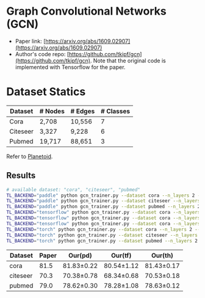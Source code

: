 # Graph Convolutional Networks (GCN)

- Paper link: [https://arxiv.org/abs/1609.02907](https://arxiv.org/abs/1609.02907)
- Author's code repo: [https://github.com/tkipf/gcn](https://github.com/tkipf/gcn). Note that the original code is 
  implemented with Tensorflow for the paper. 

# Dataset Statics

| Dataset  | # Nodes | # Edges | # Classes |
|----------|---------|---------|-----------|
| Cora     | 2,708   | 10,556  | 7         |
| Citeseer | 3,327   | 9,228   | 6         |
| Pubmed   | 19,717  | 88,651  | 3         |

Refer to [Planetoid](https://gammagl.readthedocs.io/en/latest/api/gammagl.datasets.html#gammagl.datasets.Planetoid).

Results
-------

```bash
# available dataset: "cora", "citeseer", "pubmed"
TL_BACKEND="paddle" python gcn_trainer.py --dataset cora --n_layers 2 --lr 0.01 --l2_coef 0.005 --drop_rate 0.9
TL_BACKEND="paddle" python gcn_trainer.py --dataset citeseer --n_layers 2 --lr 0.01 --l2_coef 0.01 --drop_rate 0.7
TL_BACKEND="paddle" python gcn_trainer.py --dataset pubmed --n_layers 2 --lr 0.01 --l2_coef 0.005 --drop_rate 0.6
TL_BACKEND="tensorflow" python gcn_trainer.py --dataset cora --n_layers 2 --lr 0.005 --l2_coef 0.001 --drop_rate 0.6
TL_BACKEND="tensorflow" python gcn_trainer.py --dataset cora --n_layers 2 --lr 0.01 --l2_coef 0.001 --drop_rate 0.9
TL_BACKEND="tensorflow" python gcn_trainer.py --dataset cora --n_layers 2 --lr 0.01 --l2_coef 0.001 --drop_rate 0.9
TL_BACKEND="torch" python gcn_trainer.py --dataset cora --n_layers 2 --lr 0.005 --l2_coef 0.001 --drop_rate 0.8
TL_BACKEND="torch" python gcn_trainer.py --dataset citeseer --n_layers 2 --lr 0.01 --l2_coef 0.01 --drop_rate 0.7
TL_BACKEND="torch" python gcn_trainer.py --dataset pubmed --n_layers 2 --lr 0.01 --l2_coef 0.002 --drop_rate 0.5
```

| Dataset  | Paper | Our(pd)    | Our(tf)    | Our(th)    |
|----------|-------|------------|------------|------------|
| cora     | 81.5  | 81.83±0.22 | 80.54±1.12 | 81.43±0.17 |
| citeseer | 70.3  | 70.38±0.78 | 68.34±0.68 | 70.53±0.18 |
| pubmed   | 79.0  | 78.62±0.30 | 78.28±1.08 | 78.63±0.12 |
